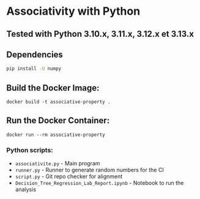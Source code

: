# Associativity with Python

## Tested with Python 3.10.x, 3.11.x, 3.12.x et 3.13.x

## Dependencies
```sh
pip install -U numpy
```

## Build the Docker Image:
`docker build -t associative-property .`

## Run the Docker Container:
`docker run --rm associative-property`

### Python scripts:
- `associativite.py` - Main program
- `runner.py` - Runner to generate random numbers for the CI
- `script.py` - Git repo checker for alignment
- `Decision_Tree_Regression_Lab_Report.ipynb` - Notebook to run the analysis
